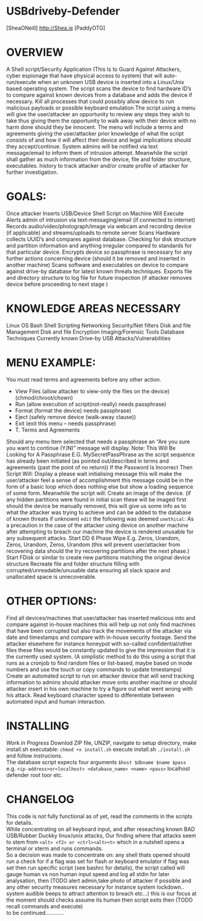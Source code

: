 # USBdriveby-Defender
[SheaONeill] http://Shea.ie [PaddyOTG] 

# OVERVIEW

A Shell script/Security Application (This Is to Guard Against Attackers, cyber espionage that have physical access to system) that will auto-run/execute when an unknown USB device is inserted into a Linux/Unix based operating system. The script scans the device to find hardware ID’s to compare against known devices from a database and adds the device if necessary. Kill all processes that could possibly allow device to run malicious payloads or possible keyboard emulation  The script using a menu will give the user/attacker an opportunity to review any steps they wish to take thus giving them the opportunity to walk away with their device with no harm done should they be innocent. The menu will include a terms and agreements giving the user/attacker prior knowledge of what the script consists of and how it will affect their device and legal implications should they accept/continue. System admins will be notified via text message/email to inform them of intrusion attempt. Meanwhile the script shall gather as much information from the device, file and folder structure, executables. history to track attacker and/or create profile of attacker  for further investigation. 

# GOALS:

Once attacker Inserts USB/Device 
Shell Script on Machine Will Execute
Alerts admin of intrusion via text-messaging/email (if connected to internet)
Records audio/video/photograph/image via webcam and recording device (if applicable) and streams/uploads to remote server
Scans Hardware collects UUID’s and compares against database. Checking for disk structure and partition information and anything irregular compared to standards for that particular device.
Encrypts device so passphrase is necessary for any further actions concerning device (should it be removed and inserted in another machine) 
Scans software and executables on device to compare against drive-by database for latest known threats techniques.
Exports file and directory structure to log file for future inspection (if attacker removes device before proceeding to next stage )

# KNOWLEDGE AREAS NECESSARY

Linux OS
Bash Shell Scripting
Networking Security/Net filters
Disk and file Management
Disk and file Encryption
Imaging/Forensic Tools
Database Techniques
Currently known Drive-by USB Attacks/Vulnerabilities 

# MENU EXAMPLE:

You must read terms and agreements before any other action.
* View Files (allow attacker to view-only the files on the device) (chmod/chroot/chown)
* Run (allow execution of script(not-really) needs passphrase)
* Format (format the device) needs passphrase)
* Eject (safely remove device (walk-away clause))
* Exit (exit this menu – needs passphrase)
* T. Terms and Agreements

Should any menu item selected that needs a passphrase an “Are you sure you want to continue (Y/N)” message will display.  Note: This Will Be Looking for A Passphrase E.G. MySecretPassPhrase as the script sequence has already been initiated (as pointed out/described in terms and agreements (past the point of no return))
If the Password Is Incorrect Then Script Will:
Display a please wait initialising message this will make the user/attacker feel a sense of accomplishment this message could be in the form of a basic loop which does nothing else but show a loading sequence of some form.
Meanwhile the script will: 
Create an image of the device. (if any hidden partitions were found in initial scan these will be imaged first should the device be manually removed, this will give us some info as to what the attacker was trying to achieve and can be added to the database of known threats if unknown)
`edit` the following was deemed `unethical`:
As a precaution in the case of the attacker using device on another machine after attempting to breach our machine the device is rendered unusable for any subsequent attacks. 
Start DD 6 Phase Wipe E.g. Zeros, Urandom, Zeros, Urandom, Zeros, Urandom (this will prevent user/attacker from recovering data should the try recovering partitions after the next phase.)
Start FDisk or similar  to create new partitions matching the original device structure 
Recreate file and folder structure filling with corrupted/unreadable/unusable data ensuring all slack space and unallocated space is unrecoverable. 


# OTHER OPTIONS:

Find all devices/machines that user/attacker has inserted malicious into and compare against in-house machines this will help up not only find machines that have been corrupted but also track the movements of the attacker via date and timestamps and compare with in-house security footage.
Send the attacker elsewhere for instance honeypot with so-called confidential/other files these files would be constantly updated to give the impression that it is the currently used system. (A simplistic method to do this using a script that runs as a cronjob to find random files or list-based, maybe based on inode numbers and use the touch or copy commands to update timestamps)
Create an automated script to run on attacker device that will send tracking information to admins should attacker move onto another machine or should attacker insert in his own machine to try a figure out what went wrong with his attack.
Read keyboard character speed to differentiate between automated input  and human interaction.   

# INSTALLING

*Work in Progress*
Downlod ZIP file, UNZIP, navigate to setup directory, make install.sh executable: `chmod +x install.sh`
execute install.sh `./install.sh` and follow instrucions.  
The database script expects four arguments `$host $dbname $name $pass` <br />
e.g. `<ip-address>or<localhost> <database_name> <name> <pass>` localhost defender root toor etc.

# CHANGELOG

This code is not fully functional as of yet, read the comments in the scripts for details. <br />
While concentrating on all keyboard input, and after reseaching known  BAD USB/Rubber Duckky linux/unix attacks,
Our finding where that attacks seem to stem from `<alt> <f2> or <ctrl><alt><t>` which in a nutshell opens a terminal or 
xterm and runs commands. <br />
So a decision was made to concentrate on: any shell thats opened should run a check for if  a flag was set for flash or keyboard emulator
if flag was set then run specific script  (see bashrc for details), the script called will gauge human vs non human input speed
and log all stdin for later analysation, then (TODO alert admin,take photo of attacker if possible and any other security measures
necessary for instance system lockdown.. system audible beeps to attract attention to breach etc...)
this is our focus at the moment 
should checks assume its human  then script exits then (TODO recall commands and execute) <br />
to be continued............
 
